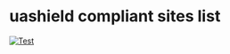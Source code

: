 # uashield compliant sites list 

[![Test](https://github.com/xlenz/sites/actions/workflows/test.yml/badge.svg)](https://github.com/xlenz/sites/actions/workflows/test.yml)
